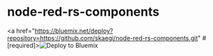 # node-red-rs-components

<a href="https://bluemix.net/deploy?repository=https://github.com/skaegi/node-red-rs-components.git" # [required]><img src="https://bluemix.net/deploy/button.png" alt="Deploy to Bluemix"></a>
